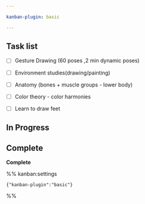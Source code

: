```yaml
---

kanban-plugin: basic

---
```


## Task list

- [ ] Gesture Drawing (60 poses ,2 min dynamic poses)
- [ ] Environment studies(drawing/painting)
- [ ] Anatomy (bones + muscle groups - lower body)
- [ ] Color theory - color harmonies
- [ ] Learn to draw feet


## In Progress



## Complete

**Complete**




%% kanban:settings
```
{"kanban-plugin":"basic"}
```
%%